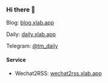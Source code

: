 ### Hi there 👋

Blog: [blog.xlab.app](https://blog.xlab.app)

Daily: [daily.xlab.app](https://daily.xlab.app)

Telegram: [@tm_daily](https://t.me/tm_daily)

#### Service

- Wechat2RSS: [wechat2rss.xlab.app](https://wechat2rss.xlab.app)
